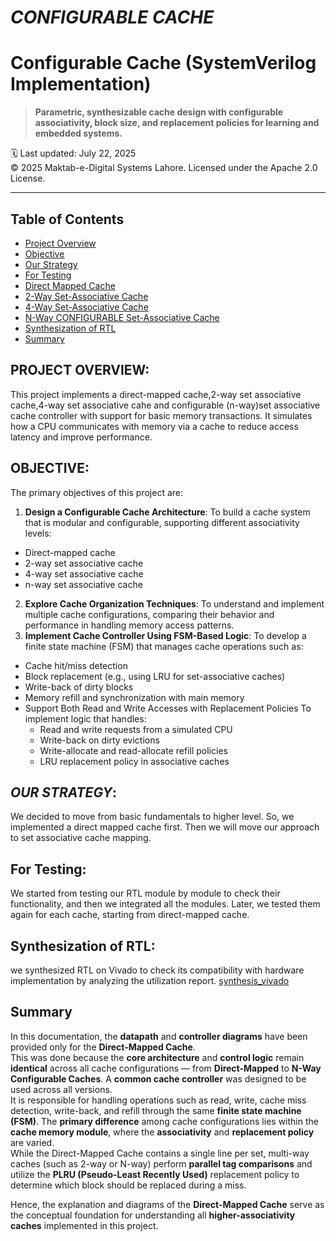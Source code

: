 # ***CONFIGURABLE CACHE***
# Configurable Cache (SystemVerilog Implementation)

> **Parametric, synthesizable cache design with configurable associativity, block size, and replacement policies for learning and embedded systems.**

🗓️ Last updated: July 22, 2025  
© 2025 Maktab-e-Digital Systems Lahore. Licensed under the Apache 2.0 License.

---

##  Table of Contents
- [Project Overview](#project-overview)
- [Objective](#objective)
- [Our Strategy](#our-strategy)
- [For Testing](#for-testing)
- [Direct Mapped Cache](directmappedreadme.md)
- [2-Way Set-Associative Cache](2way.md)
- [4-Way Set-Associative Cache](4way.md)
- [N-Way CONFIGURABLE Set-Associative Cache](nway.md)
- [Synthesization of RTL](#synthesization-of-rtl)
- [Summary](#Summary)

## **PROJECT OVERVIEW**:
This project implements a direct-mapped cache,2-way set associative cache,4-way set associative cahe and configurable (n-way)set associative cache controller with support for basic memory transactions. It simulates how a CPU communicates with memory via a cache to reduce access latency and improve performance. 
## OBJECTIVE:
The primary objectives of this project are:
1. **Design a Configurable Cache Architecture**: 
To build a cache system that is modular and configurable, supporting different associativity levels:
- Direct-mapped cache
- 2-way set associative cache
- 4-way set associative cache
- n-way set associative cache
2. **Explore Cache Organization Techniques**: 
To understand and implement multiple cache configurations, comparing their behavior and performance in handling memory access patterns.
3. **Implement Cache Controller Using FSM-Based Logic**: 
To develop a finite state machine (FSM) that manages cache operations such as:
- Cache hit/miss detection
- Block replacement (e.g., using LRU for set-associative caches)
- Write-back of dirty blocks
- Memory refill and synchronization with main memory
- Support Both Read and Write Accesses with Replacement Policies
To implement logic that handles:
  - Read and write requests from a simulated CPU
  - Write-back on dirty evictions
  - Write-allocate and read-allocate refill policies
  - LRU replacement policy in associative caches

## ***OUR STRATEGY***:
We decided to move from basic fundamentals to higher level. So, we implemented a direct mapped cache first. Then we will move our approach to set associative cache mapping.

## For Testing:
We started from testing our RTL module by module to check their functionality, and then we integrated all the modules. Later, we tested them again for each cache, starting from direct-mapped cache.
## Synthesization of RTL:
we synthesized RTL on Vivado to check its compatibility with hardware implementation by analyzing the utilization report.
[synthesis_vivado](https://github.com/ee-uet/configurable-cache/tree/388368cb34323a59cb31c21528f4e31c361c0388/synthesis_vivado)

## Summary 
In this documentation, the **datapath** and **controller diagrams** have been provided only for the **Direct-Mapped Cache**.  
This was done because the **core architecture** and **control logic** remain **identical** across all cache configurations — from **Direct-Mapped** to **N-Way Configurable Caches**.
A **common cache controller** was designed to be used across all versions.  
It is responsible for handling operations such as read, write, cache miss detection, write-back, and refill through the same **finite state machine (FSM)**.
The **primary difference** among cache configurations lies within the **cache memory module**, where the **associativity** and **replacement policy** are varied.  
While the Direct-Mapped Cache contains a single line per set, multi-way caches (such as 2-way or N-way) perform **parallel tag comparisons** and utilize the **PLRU (Pseudo-Least Recently Used)** replacement policy to determine which block should be replaced during a miss.

Hence, the explanation and diagrams of the **Direct-Mapped Cache** serve as the conceptual foundation for understanding all **higher-associativity caches** implemented in this project.

























  





